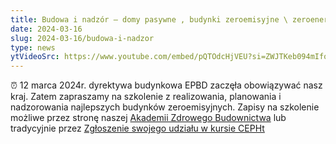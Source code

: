 ```yaml
---
title: Budowa i nadzór – domy pasywne , budynki zeroemisyjne \ zeroenergetyczne
date: 2024-03-16
slug: 2024-03-16/budowa-i-nadzor
type: news
ytVideoSrc: https://www.youtube.com/embed/pQTOdcHjVEU?si=ZWJTKeb094mIfot8
---
```


⏰ 12 marca 2024r. dyrektywa budynkowa EPBD zaczęła obowiązywać nasz kraj. Zatem zapraszamy na
szkolenie z realizowania, planowania i nadzorowania najlepszych budynków zeroemisyjnych.
Zapisy na szkolenie możliwe przez stronę naszej <a href="https://szkolenia.akademiazdrowegobudownictwa.pl/mistrz-budownictwa-pasywnego/" target="_blank" rel="noopener noreferrer"> Akademii Zdrowego Budownictwa</a> lub tradycyjnie przez <a href="https://www.pibp.pl/szkolenia/mistrz-wykonawca/" target="_blank" rel="noopener noreferrer"> Zgłoszenie swojego udziału w kursie CEPHt </a>
